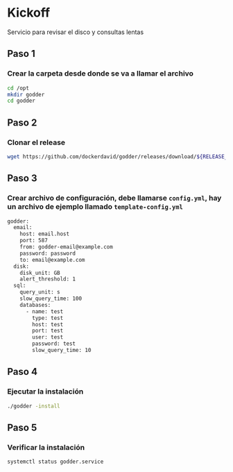 
# Kickoff

Servicio para revisar el disco y consultas lentas

## Paso 1
### Crear la carpeta desde donde se va a llamar el archivo
```bash
cd /opt
mkdir godder
cd godder
```

## Paso 2
### Clonar el release
```bash
wget https://github.com/dockerdavid/godder/releases/download/${RELEASE_VERSION}/${RELEASE_TAG}
```

## Paso 3
### Crear archivo de configuración, debe llamarse ```config.yml```, hay un archivo de ejemplo llamado ```template-config.yml```
```bash
godder:
  email:
    host: email.host
    port: 587
    from: godder-email@example.com
    password: password
    to: email@example.com
  disk:
    disk_unit: GB
    alert_threshold: 1
  sql:
    query_unit: s
    slow_query_time: 100
    databases:
      - name: test
        type: test
        host: test
        port: test
        user: test
        password: test
        slow_query_time: 10

```

## Paso 4
### Ejecutar la instalación
```bash
./godder -install
```

## Paso 5
### Verificar la instalación
```bash
systemctl status godder.service
```